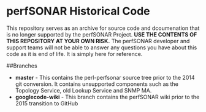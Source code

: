 # perfSONAR Historical Code
This repository serves as an archive for source code and dcoumenation that is no longer supported by the perfSONAR Project. **USE THE CONTENTS OF THIS REPOSITORY AT YOUR OWN RISK.** The perfSONAR developer and support teams will not be able to answer any questions you have about this code as it is end of life. It is simply here for reference.

##Branches

* **master** - This contains the perl-perfsonar source tree prior to the 2014 git conversion. It contains unsupported components such as the Topology Service, old Lookup Service and SNMP MA.
* **googlecode-wiki** - This branch contains the perfSONAR wiki prior to the 2015 transition to GitHub
